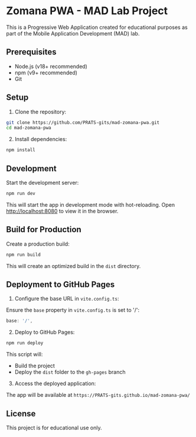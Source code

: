 # Zomana PWA - MAD Lab Project

This is a Progressive Web Application created for educational purposes as part of the Mobile Application Development (MAD) lab.

## Prerequisites

- Node.js (v18+ recommended)
- npm (v9+ recommended)
- Git

## Setup

1.  Clone the repository:

```bash
git clone https://github.com/PRATS-gits/mad-zomana-pwa.git
cd mad-zomana-pwa
```

2.  Install dependencies:

```bash
npm install
```

## Development

Start the development server:

```bash
npm run dev
```

This will start the app in development mode with hot-reloading. Open [http://localhost:8080](http://localhost:8080) to view it in the browser.

## Build for Production

Create a production build:

```bash
npm run build
```

This will create an optimized build in the `dist` directory.

## Deployment to GitHub Pages

1.  Configure the base URL in `vite.config.ts`:

Ensure the `base` property in `vite.config.ts` is set to '/':

```typescript
base: '/',
```

2.  Deploy to GitHub Pages:

```bash
npm run deploy
```

This script will:

- Build the project
- Deploy the `dist` folder to the `gh-pages` branch

3.  Access the deployed application:

The app will be available at `https://PRATS-gits.github.io/mad-zomana-pwa/`

## License

This project is for educational use only.

